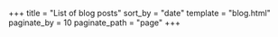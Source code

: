 +++
title = "List of blog posts"
sort_by = "date"
template = "blog.html"
paginate_by = 10
paginate_path = "page"
+++


